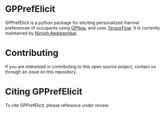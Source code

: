 # GPPrefElicit

GPPrefElicit is a python package for eliciting personalized thermal preferences of occupants 
using [GPflow](https://github.com/GPflow/GPflow), and uses [TensorFlow](http://www.tensorflow.org). 
It is currently maintained by [Nimish Awalgaonkar](https://www.predictivesciencelab.org/people.html).

# Contributing
If you are interested in contributing to this open source project, contact us through an issue on this repository.

# Citing GPPrefElicit

To cite GPPrefElicit, please reference *under review*.




